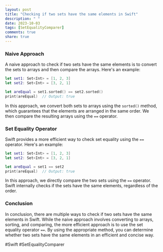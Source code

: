 ```yaml
---
layout: post
title: "Checking if two sets have the same elements in Swift"
description: " "
date: 2023-10-03
tags: [SetEqualityComparer]
comments: true
share: true
---
```


### Naive Approach
A naive approach to check if two sets have the same elements is to convert the sets to arrays and then compare the arrays. Here's an example:

```swift
let set1: Set<Int> = [1, 2, 3]
let set2: Set<Int> = [3, 2, 1]

let areEqual = set1.sorted() == set2.sorted()
print(areEqual)  // Output: true
```
In this approach, we convert both sets to arrays using the `sorted()` method, which guarantees that the elements are arranged in the same order. We then compare the resulting arrays using the `==` operator.

### Set Equality Operator
Swift provides a more efficient way to check set equality using the `==` operator. Here's an example:

```swift
let set1: Set<Int> = [1, 2, 3]
let set2: Set<Int> = [3, 2, 1]

let areEqual = set1 == set2
print(areEqual)  // Output: true
```
In this approach, we directly compare the two sets using the `==` operator. Swift internally checks if the sets have the same elements, regardless of the order.

### Conclusion
In conclusion, there are multiple ways to check if two sets have the same elements in Swift. While the naive approach involves converting to arrays, sorting, and comparing, the more efficient approach is to use the set equality operator `==`. By using the appropriate method, you can determine whether two sets have the same elements in an efficient and concise way.

#Swift #SetEqualityComparer